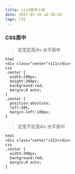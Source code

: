 ```yaml
---
title: css3居中小结
date: 2017-07-18 18:30:10
tags: CSS
---
```

### CSS居中
> 定宽定高div 水平居中

```
html
<div class="center">111</div>
css
.center {
  width:200px;
  height:200px;
  background:red;
  margin;0 auto;
}
.center {
  position:absolute;
  left:50%;
  margin-left:100px;
}
```
> 定宽不定高div 水平居中

```
html
<div class="center">222</div>
css
.center {
  width:200px;
  background:red;
  margin;0 auto;
}
```